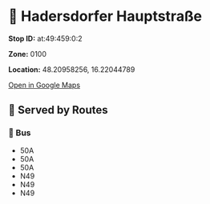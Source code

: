 # 🚉 Hadersdorfer Hauptstraße


**Stop ID:** at:49:459:0:2

**Zone:** 0100

**Location:** 48.20958256, 16.22044789

[Open in Google Maps](https://www.google.com/maps?q=48.20958256,16.22044789)

## 🚆 Served by Routes

### 🚌 Bus
- 50A
- 50A
- 50A
- N49
- N49
- N49